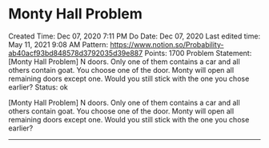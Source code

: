 # Monty Hall Problem

Created Time: Dec 07, 2020 7:11 PM
Do Date: Dec 07, 2020
Last edited time: May 11, 2021 9:08 AM
Pattern: https://www.notion.so/Probability-ab40acf93bd848578d3792035d39e887
Points: 1700
Problem Statement: [Monty Hall Problem] N doors. Only one of them contains a car and all others contain goat. You choose one of the door. Monty will open all remaining doors except one. Would you still stick with the one you chose earlier?
Status: ok

[Monty Hall Problem] N doors. Only one of them contains a car and all others contain goat. You choose one of the door. Monty will open all remaining doors except one. Would you still stick with the one you chose earlier?

---